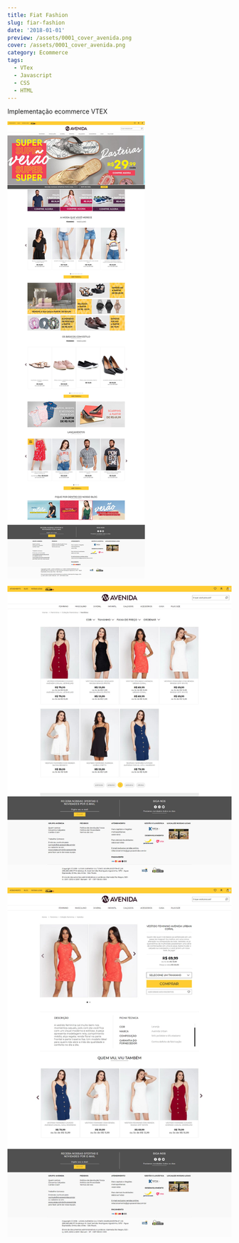 ```yaml
---
title: Fiat Fashion
slug: fiar-fashion
date: '2018-01-01'
preview: /assets/0001_cover_avenida.png
cover: /assets/0001_cover_avenida.png
category: Ecommerce
tags:
  - VTex
  - Javascript
  - CSS
  - HTML
---
```

Implementação ecommerce VTEX

![](/assets/grupoavenida_01.jpg)

![](/assets/grupoavenida_02.jpg)

![](/assets/grupoavenida_03.jpg)
